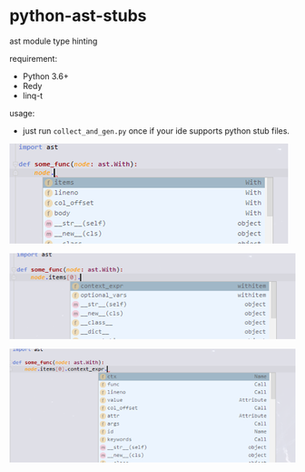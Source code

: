 # python-ast-stubs
ast module type hinting


requirement:

- Python 3.6+
- Redy
- linq-t

usage:

- just run `collect_and_gen.py` once if your ide supports python stub files.

[![fig1.png](./fig1.png)](./fig1.png)


[![fig2.png](./fig2.png)](./fig2.png)


[![fig3.png](./fig3.png)](./fig3.png)

